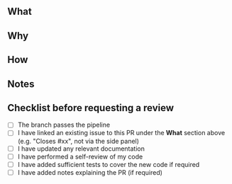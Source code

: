 ## What

## Why

## How

## Notes

## Checklist before requesting a review

- [ ] The branch passes the pipeline
- [ ] I have linked an existing issue to this PR under the **What** section above (e.g. "Closes #xx", not via the side panel)
- [ ] I have updated any relevant documentation
- [ ] I have performed a self-review of my code
- [ ] I have added sufficient tests to cover the new code if required
- [ ] I have added notes explaining the PR (if required)